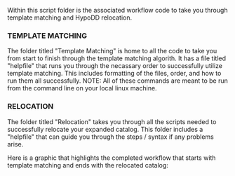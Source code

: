 Within this script folder is the associated workflow code to take you through template matching and HypoDD relocation. 

### TEMPLATE MATCHING
The folder titled "Template Matching" is home to all the code to take you from start to finish through the template matching algorith. 
It has a file titled "helpfile" that runs you through the necassary order to successfully utilize template matching. 
This includes formatting of the files, order, and how to run them all successfully. NOTE: All of these commands are meant to be run from the command line on your local linux machine.

### RELOCATION
The folder titled "Relocation" takes you through all the scripts needed to successfully relocate your expanded catalog. This folder includes a "helpfile" that can guide you through the steps / syntax if any problems arise.

Here is a graphic that highlights the completed workflow that starts with template matching and ends with the relocated catalog:

